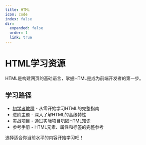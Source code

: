 ```yaml
---
title: HTML
icon: code
index: false
dir:
  expanded: false
  order: 1
  link: true
---
```


# HTML学习资源

HTML是构建网页的基础语言，掌握HTML是成为前端开发者的第一步。

## 学习路径

- [初学者教程](./初学者教程/) - 从零开始学习HTML的完整指南
- 进阶主题 - 深入了解HTML的高级特性
- 实战项目 - 通过实际项目巩固HTML知识
- 参考手册 - HTML元素、属性和标签的完整参考

选择适合你当前水平的内容开始学习吧！